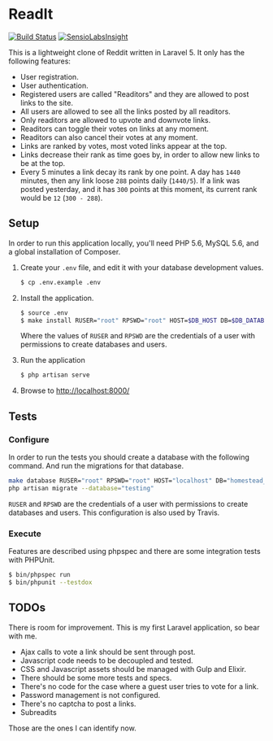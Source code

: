 # ReadIt

[![Build Status](https://travis-ci.org/MontealegreLuis/readit.svg?branch=master)](https://travis-ci.org/MontealegreLuis/readit)
[![SensioLabsInsight](https://insight.sensiolabs.com/projects/b412e223-6012-472f-ad54-ba81fe85eca4/mini.png)](https://insight.sensiolabs.com/projects/b412e223-6012-472f-ad54-ba81fe85eca4)

This is a lightweight clone of Reddit written in Laravel 5. It only has the
following features:

* User registration.
* User authentication.
* Registered users are called "Readitors" and they are allowed to post links to
  the site.
* All users are allowed to see all the links posted by all readitors.
* Only readitors are allowed to upvote and downvote links.
* Readitors can toggle their votes on links at any moment.
* Readitors can also cancel their votes at any moment.
* Links are ranked by votes, most voted links appear at the top.
* Links decrease their rank as time goes by, in order to allow new links to be
  at the top.
* Every 5 minutes a link decay its rank by one point. A day has `1440` minutes,
  then any link loose `288` points daily (`1440/5`). If a link was posted
  yesterday, and it has `300` points at this moment, its current rank would be
  `12` (`300 - 288`).

## Setup

In order to run this application locally, you'll need PHP 5.6, MySQL 5.6, and a
global installation of Composer.

1. Create your `.env` file, and edit it with your database development values.

    ```bash
    $ cp .env.example .env
    ```
2. Install the application.

    ```bash
    $ source .env
    $ make install RUSER="root" RPSWD="root" HOST=$DB_HOST DB=$DB_DATABASE USER=DB_USERNAME PSWD=DB_PASSWORD
    ```
    Where the values of `RUSER` and `RPSWD` are the credentials of a user with
    permissions to create databases and users.
3. Run the application

    ```bash
    $ php artisan serve
    ```
4. Browse to [http://localhost:8000/][1]

## Tests

### Configure

In order to run the tests you should create a database with the following
command. And run the migrations for that database.

```bash
make database RUSER="root" RPSWD="root" HOST="localhost" DB="homestead_test" USER="homestead" PSWD="secret"
php artisan migrate --database="testing"
```

`RUSER` and `RPSWD` are the credentials of a user with permissions to create
databases and users. This configuration is also used by Travis.

### Execute

Features are described using phpspec and there are some integration tests with
PHPUnit.

```bash
$ bin/phpspec run
$ bin/phpunit --testdox
```

## TODOs

There is room for improvement. This is my first Laravel application, so bear
with me.

* Ajax calls to vote a link should be sent through post.
* Javascript code needs to be decoupled and tested.
* CSS and Javascript assets should be managed with Gulp and Elixir.
* There should be some more tests and specs.
* There's no code for the case where a guest user tries to vote for a link.
* Password management is not configured.
* There's no captcha to post a links.
* Subreadits

Those are the ones I can identify now.

[1]: http://localhost:8000
